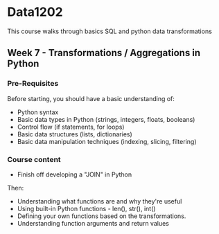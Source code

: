 # Data1202
This course walks through basics SQL and python data transformations


##  Week 7 - Transformations / Aggregations in Python

### Pre-Requisites 
Before starting, you should have a basic understanding of:

- Python syntax
- Basic data types in Python (strings, integers, floats, booleans)
- Control flow (if statements, for loops)
- Basic data structures (lists, dictionaries)
- Basic data manipulation techniques (indexing, slicing, filtering)


### Course content
- Finish off developing a "JOIN" in Python

Then: 
- Understanding what functions are and why they're useful
- Using built-in Python functions - len(), str(), int()
- Defining your own functions based on the transformations. 
- Understanding function arguments and return values

